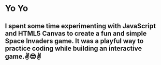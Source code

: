 # Yo Yo
## I spent some time experimenting with JavaScript and HTML5 Canvas to create a fun and simple Space Invaders game. It was a playful way to practice coding while building an interactive game.✌️😎✌️
